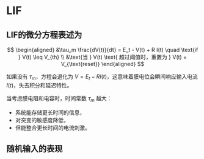 # LIF
## LIF的微分方程表述为

$$
\begin{aligned}
&\tau_m \frac{dV(t)}{dt} = E_t - V(t) + R I(t) \quad \text{if } V(t) \leq V_{th} \\
&\text{当 } V(t) \text{ 超过阈值时，重置为 } V(t) = V_{\text{reset}}
\end{aligned}
$$

如果没有 $\tau_m$，方程会退化为 $V = E_t - R I(t)$，这意味着膜电位会瞬间响应输入电流 $I(t)$，失去积分和延迟特性。

当考虑膜电阻和电容时，时间常数 $\tau_m$ 越大：
- 系统能存储更长时间的信息，
- 对突变的敏感度降低，
- 但能整合更长时间的电流刺激。

## 随机输入的表现